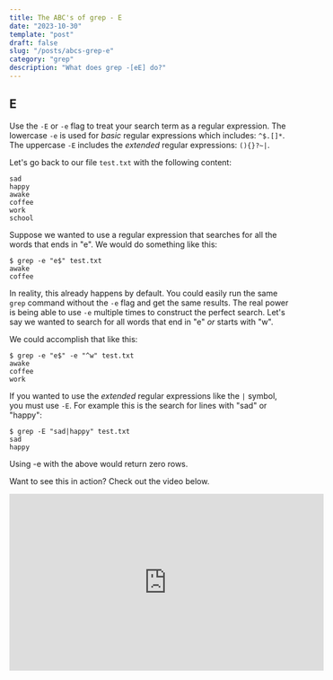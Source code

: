 ```yaml
---
title: The ABC's of grep - E
date: "2023-10-30"
template: "post"
draft: false
slug: "/posts/abcs-grep-e"
category: "grep"
description: "What does grep -[eE] do?"
---
```

E
--
Use the `-E` or `-e` flag to treat your search term as a regular expression.  The lowercase `-e` is used for *basic* regular expressions which includes: `^$.[]*`.
The uppercase `-E` includes the *extended* regular expressions: `(){}?~|`.

Let's go back to our file `test.txt` with the following content:
```
sad
happy
awake
coffee
work
school
```

Suppose we wanted to use a regular expression that searches for all the words that ends in "e".  We would do something like this:
```
$ grep -e "e$" test.txt
awake
coffee
```

In reality, this already happens by default.  You could easily run the same `grep` command without the `-e` flag and get the same results.  The real power is being able to use `-e` multiple times to construct the perfect search.  Let's say we wanted to search for all words that end in "e" *or* starts with "w".

We could accomplish that like this:
```
$ grep -e "e$" -e "^w" test.txt
awake
coffee
work
```

If you wanted to use the *extended* regular expressions like the `|` symbol, you must use `-E`.
For example this is the search for lines with "sad" or "happy":
```
$ grep -E "sad|happy" test.txt
sad
happy
```

Using -e with the above would return zero rows.

Want to see this in action?  Check out the video below.

<iframe width="560" height="315" src="https://www.youtube.com/embed/B65MhN43o7M?si=oaK-Db2dyNrXrHuq" title="YouTube video player" frameborder="0" allow="accelerometer; autoplay; clipboard-write; encrypted-media; gyroscope; picture-in-picture; web-share" allowfullscreen></iframe>